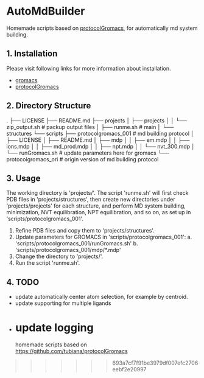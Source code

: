 # AutoMdBuilder

Homemade scripts based on  [protocolGromacs](https://github.com/tubiana/protocolGromacs), for automatically md system building.

## 1. Installation

Please visit following links for more information about installation.

* [gromacs](https://manual.gromacs.org/current/install-guide/index.html)
* [protocolGromacs](https://github.com/tubiana/protocolGromacs)

## 2. Directory Structure

.
├── LICENSE
├── README.md
├── projects
│   ├── projects
│   │   └── zip_output.sh # packup output files
│   ├── runme.sh # main
│   └── structures
└── scripts
    ├── protocolgromacs_001 # md building protocol
    │   ├── LICENSE
    │   ├── README.md
    │   ├── mdp
    │   │   ├── em.mdp
    │   │   ├── ions.mdp
    │   │   ├── md_prod.mdp
    │   │   ├── npt.mdp
    │   │   └── nvt_300.mdp
    │   └── runGromacs.sh # update parameters here for gromacs
    └── protocolgromacs_ori # origin version of md building protocol

## 3. Usage

The working directory is 'projects/'. The script 'runme.sh' will first check PDB files in 'projects/structures', then create new directories under 'projects/projects' for each structure, and perform MD system building, minimization, NVT equilibration, NPT equilibration, and so on, as set up in 'scripts/protocolgromacs_001'.

1. Refine PDB files and copy them to 'projects/structures'.
2. Update parameters for GROMACS in 'scripts/protocolgromacs_001':
   a. 'scripts/protocolgromacs_001/runGromacs.sh'
   b. 'scripts/protocolgromacs_001/mdp/*.mdp'
3. Change the directory to 'projects/'.
4. Run the script 'runme.sh'.

## 4. TODO

* update automatically center atom selection, for example by centroid.
* update supporting for multiple ligands
* update logging
  =======
  homemade scripts based on  https://github.com/tubiana/protocolGromacs

>>>>>>> 693a7cf7f91be3979df007efc2706eebf2e20997
>>>>>>>
>>>>>>
>>>>>
>>>>
>>>
>>
